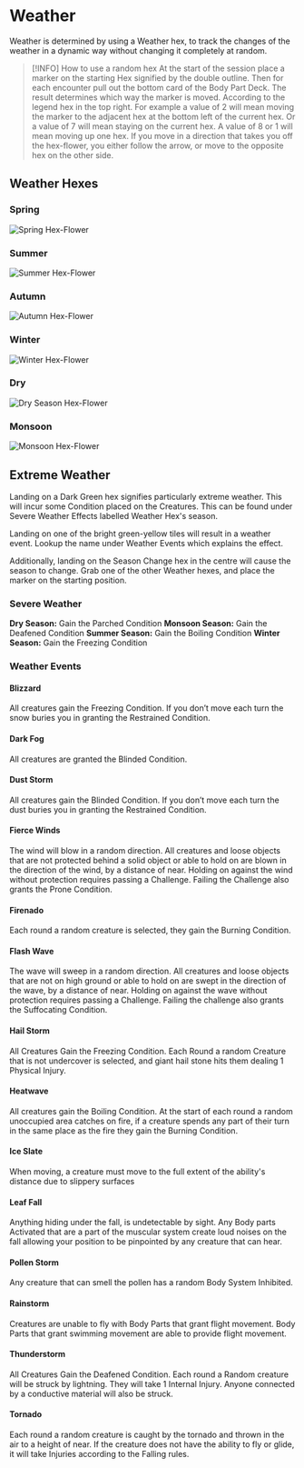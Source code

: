 # Weather

Weather is determined by using a Weather hex, to track the changes of the weather in a dynamic way without changing it completely at random.

>[!INFO] How to use a random hex
> At the start of the session place a marker on the starting Hex signified by the double outline. Then for each encounter pull out the bottom card of the Body Part Deck. The result determines which way the marker is moved. According to the legend hex in the top right. For example a value of 2 will mean moving the marker to the adjacent hex at the bottom left of the current hex. Or a value of 7 will mean staying on the current hex. A value of 8 or 1 will mean moving up one hex. If you move in a direction that takes you off the hex-flower, you either follow the arrow, or move to the opposite hex on the other side.

## Weather Hexes

### Spring

![Spring Hex-Flower](/core/media/spring_hexflower.svg)

### Summer

![Summer Hex-Flower](/core/media/summer_hexflower.svg)

### Autumn

![Autumn Hex-Flower](/core/media/autumn_hexflower.svg)

### Winter

![Winter Hex-Flower](/core/media/winter_hexflower.svg)

### Dry

![Dry Season Hex-Flower](/core/media/dryseason_hexflower.svg)

### Monsoon

![Monsoon Hex-Flower](/core/media/monsoon_hexflower.svg)

## Extreme Weather

Landing on a Dark Green hex signifies particularly extreme weather. This will incur some Condition placed on the Creatures. This can be found under Severe Weather Effects labelled Weather Hex's season.

Landing on one of the bright green-yellow tiles will result in a weather event. Lookup the name under Weather Events which explains the effect.

Additionally, landing on the Season Change hex in the centre will cause the season to change. Grab one of the other Weather hexes, and place the marker on the starting position.

### Severe Weather

**Dry Season:** Gain the Parched Condition
**Monsoon Season:** Gain the Deafened Condition
**Summer Season:** Gain the Boiling Condition
**Winter Season:** Gain the Freezing Condition

### Weather Events

#### Blizzard

All creatures gain the Freezing Condition. If you don’t move each turn the snow buries you in granting the Restrained Condition.

#### Dark Fog

All creatures are granted the Blinded Condition.

#### Dust Storm

All creatures gain the Blinded Condition. If you don’t move each turn the dust buries you in granting the Restrained Condition.

#### Fierce Winds

The wind will blow in a random direction. All creatures and loose objects that are not protected behind a solid object or able to hold on are blown in the direction of the wind, by a distance of near. Holding on against the wind without protection requires passing a Challenge. Failing the Challenge also grants the Prone Condition.

#### Firenado

Each round a random creature is selected, they gain the Burning Condition.

#### Flash Wave

The wave will sweep in a random direction. All creatures and loose objects that are not on high ground or able to hold on are swept in the direction of the wave, by a distance of near. Holding on against the wave without protection requires passing a Challenge. Failing the challenge also grants the Suffocating Condition.

#### Hail Storm

All Creatures Gain the Freezing Condition. Each Round a random Creature that is not undercover is selected, and giant hail stone hits them dealing 1 Physical Injury.

#### Heatwave

All creatures gain the Boiling Condition. At the start of each round a random unoccupied area catches on fire, if a creature spends any part of their turn in the same place as the fire they gain the Burning Condition.

#### Ice Slate

When moving, a creature must move to the full extent of the ability's distance due to slippery surfaces

#### Leaf Fall

Anything hiding under the fall, is undetectable by sight. Any Body parts Activated that are a part of the muscular system create loud noises on the fall allowing your position to be pinpointed by any creature that can hear.

#### Pollen Storm

Any creature that can smell the pollen has a random Body System Inhibited.

#### Rainstorm

Creatures are unable to fly with Body Parts that grant flight movement. Body Parts that grant swimming movement are able to provide flight movement.

#### Thunderstorm

All Creatures Gain the Deafened Condition. Each round a Random creature will be struck by lightning. They will take 1 Internal Injury. Anyone connected by a conductive material will also be struck.

#### Tornado

Each round a random creature is caught by the tornado and thrown in the air to a height of near. If the creature does not have the ability to fly or glide, it will take Injuries according to the Falling rules.
